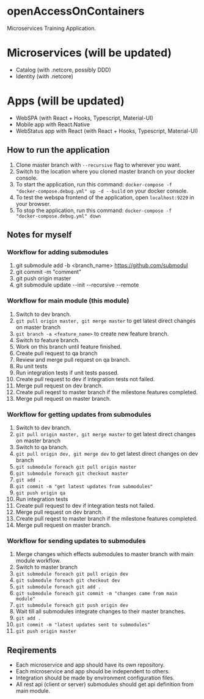# openAccessOnContainers
Microservices Training Application.

# Microservices (will be updated)
- Catalog (with .netcore, possibly DDD)
- Identity (with .netcore)

# Apps (will be updated)
- WebSPA (with React + Hooks, Typescript, Material-UI)
- Mobile app with React.Native
- WebStatus app with React (with React + Hooks, Typescript, Material-UI)

## How to run the application

1. Clone master branch with <code>--recursive</code> flag to wherever you want.
2. Switch to the location where you cloned master branch on your docker console.
2. To start the application, run this command: <code>docker-compose -f "docker-compose.debug.yml" up -d --build</code> on your docker console.
3. To test the webspa frontend of the application, open <code>localhost:9229</code> in your browser.
4. To stop the application, run this command: <code>docker-compose -f "docker-compose.debug.yml" down</code>

## Notes for myself

### Workflow for adding submodules
1. git submodule add -b <branch_name> <https://github.com/submodul>
2. git commit -m "comment"
3. git push origin master
4. git submodule update --init --recursive --remote

### Workflow for main module (this module) 
1. Switch to dev branch.
2. <code>git pull origin master, git merge master</code> to get latest direct changes on master branch
3. <code>git branch -a <feature_name></code> to create new feature branch.
4. Switch to feature branch.
5. Work on this branch until feature finished.
6. Create pull request to qa branch
7. Review and merge pull request on qa branch.
8. Ru unit tests
5. Run integration tests if unit tests passed.
6. Create pull request to dev if integration tests not failed.
7. Merge pull request on dev branch.
8. Create pull reqest to master branch if the milestone features completed.
9. Merge pull request on master branch.

### Workflow for getting updates from submodules
1. Switch to dev branch.
2. <code>git pull origin master, git merge master</code> to get latest direct changes on master branch
3. Switch to qa branch.
4. <code>git pull origin dev, git merge dev</code> to get latest direct changes on dev branch
5. <code>git submodule foreach git pull origin master</code>
6. <code>git submodule foreach git checkout master</code>
7. <code>git add .</code>
8. <code>git commit -m "get latest updates from submodules"</code>
9. <code>git push origin qa</code>
10. Run integration tests
11. Create pull request to dev if integration tests not failed.
12. Merge pull request on dev branch.
13. Create pull reqest to master branch if the milestone features completed.
14. Merge pull request on master branch.

### Workflow for sending updates to submodules
1. Merge changes which effects submodules to master branch with main module workflow.
2. Switch to master branch
3. <code>git submodule foreach git pull origin dev</code>
4. <code>git submodule foreach git checkout dev</code>
5. <code>git submodule foreach git add .</code>
6. <code>git submodule foreach git commit -m "changes came from main module"</code>
7. <code>git submodule foreach git push origin dev</code>
8. Wait till all submodules integrate changes to their master branches.
8. <code>git add .</code>
9. <code>git commit -m "latest updates sent to submodules"</code>
10. <code>git push origin master</code>

## Reqirements
- Each microservice and app should have its own repository.
- Each microservice and app should be independent to others.
- Integration should be made by environment configuration files.
- All rest api (client or server) submodules should get api definition from main module.
